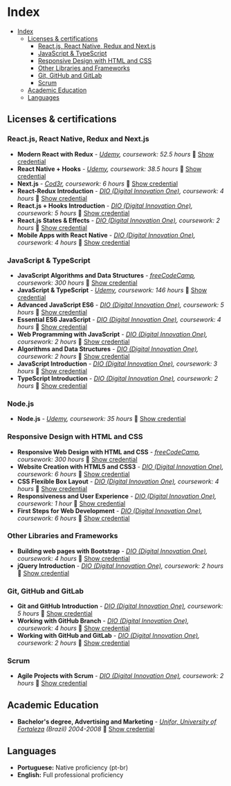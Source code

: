 # Index

- [Index](#index)
  - [Licenses & certifications](#licenses--certifications)
    - [React.js, React Native, Redux and Next.js](#reactjs-react-native-redux-and-nextjs)
    - [JavaScript & TypeScript](#javascript--typescript)
    - [Responsive Design with HTML and CSS](#responsive-design-with-html-and-css)
    - [Other Libraries and Frameworks](#other-libraries-and-frameworks)
    - [Git, GitHub and GitLab](#git-github-and-gitlab)
    - [Scrum](#scrum)
  - [Academic Education](#academic-education)
  - [Languages](#languages)

## Licenses & certifications

### React.js, React Native, Redux and Next.js

- **Modern React with Redux** - _[Udemy](https://www.udemy.com/),_ _coursework: 52.5 hours_ :paperclip: [Show credential](https://www.udemy.com/certificate/UC-f530b52c-b9e0-42d2-899a-b57769d91ed2/)
- **React Native + Hooks** - _[Udemy](https://www.udemy.com/),_ _coursework: 38.5 hours_ :paperclip: [Show credential](https://www.udemy.com/certificate/UC-08fdeb93-3036-4ce0-9d6e-db3e3528d2e8/)
- **Next.js** - _[Cod3r](https://www.cod3r.com.br/),_ _coursework: 6 hours_ :paperclip: [Show credential](https://www.cod3r.com.br/certificates/nvrp1mpjqq)
- **React-Redux Introduction** - _[DIO (Digital Innovation One)](https://web.dio.me/browse),_ _coursework: 4 hours_ :paperclip: [Show credential](https://www.dio.me/certificate/7C69B46B/share)
- **React.js + Hooks Introduction** - _[DIO (Digital Innovation One)](https://web.dio.me/browse),_ _coursework: 5 hours_ :paperclip: [Show credential](https://www.dio.me/certificate/581784D4/share)
- **React.js States & Effects** - _[DIO (Digital Innovation One)](https://web.dio.me/browse),_ _coursework: 2 hours_ :paperclip: [Show credential](https://www.dio.me/certificate/7F7468CA/share)
- **Mobile Apps with React Native** - _[DIO (Digital Innovation One)](https://web.dio.me/browse),_ _coursework: 4 hours_ :paperclip: [Show credential](https://www.dio.me/certificate/0997087F/share)

### JavaScript & TypeScript

- **JavaScript Algorithms and Data Structures** - _[freeCodeCamp](https://www.freecodecamp.org/),_ _coursework: 300 hours_ :paperclip: [Show credential](https://www.freecodecamp.org/certification/thiagocabralcorreia/javascript-algorithms-and-data-structures)
- **JavaScript & TypeScript** - _[Udemy](https://www.udemy.com/),_ _coursework: 146 hours_ :paperclip: [Show credential](https://udemy-certificate.s3.amazonaws.com/pdf/UC-003083e2-da8f-4356-90b6-ac0d69d72165.pdf)
- **Advanced JavaScript ES6** - _[DIO (Digital Innovation One)](https://web.dio.me/browse),_ _coursework: 5 hours_ :paperclip: [Show credential](https://www.dio.me/certificate/E2D90B5E/share)
- **Essential ES6 JavaScript** - _[DIO (Digital Innovation One)](https://web.dio.me/browse),_ _coursework: 4 hours_ :paperclip: [Show credential](https://www.dio.me/certificate/DF5FBE05/share)
- **Web Programming with JavaScript** - _[DIO (Digital Innovation One)](https://web.dio.me/browse),_ _coursework: 2 hours_ :paperclip: [Show credential](https://www.dio.me/certificate/CE61D5EE/share)
- **Algorithms and Data Structures** - _[DIO (Digital Innovation One)](https://web.dio.me/browse),_ _coursework: 2 hours_ :paperclip: [Show credential](https://www.dio.me/certificate/4B71913F/share)
- **JavaScript Introduction** - _[DIO (Digital Innovation One)](https://web.dio.me/browse),_ _coursework: 3 hours_ :paperclip: [Show credential](https://www.dio.me/certificate/F561EEC0/share)
- **TypeScript Introduction** - _[DIO (Digital Innovation One)](https://web.dio.me/browse),_ _coursework: 2 hours_ :paperclip: [Show credential](https://www.dio.me/certificate/C35B63A0/share)

### Node.js

- **Node.js** - _[Udemy](https://www.udemy.com/),_ _coursework: 35 hours_ :paperclip: [Show credential](https://udemy-certificate.s3.amazonaws.com/image/UC-0709ce25-6537-473a-997b-df1c1614da97.jpg?v=1681903667000)

### Responsive Design with HTML and CSS

- **Responsive Web Design with HTML and CSS** - _[freeCodeCamp](https://www.freecodecamp.org/),_ _coursework: 300 hours_ :paperclip: [Show credential](https://www.freecodecamp.org/certification/thiagocabralcorreia/responsive-web-design)
- **Website Creation with HTML5 and CSS3** - _[DIO (Digital Innovation One)](https://web.dio.me/browse),_ _coursework: 6 hours_ :paperclip: [Show credential](https://www.dio.me/certificate/0FDEBABB/share)
- **CSS Flexible Box Layout** - _[DIO (Digital Innovation One)](https://web.dio.me/browse),_ _coursework: 4 hours_ :paperclip: [Show credential](https://www.dio.me/certificate/9E261E48/share)
- **Responsiveness and User Experience** - _[DIO (Digital Innovation One)](https://web.dio.me/browse),_ _coursework: 1 hour_ :paperclip: [Show credential](https://www.dio.me/certificate/E0738941/share)
- **First Steps for Web Development** - _[DIO (Digital Innovation One)](https://web.dio.me/browse),_ _coursework: 6 hours_ :paperclip: [Show credential](https://www.dio.me/certificate/5CD4E20F/share)

### Other Libraries and Frameworks

- **Building web pages with Bootstrap** - _[DIO (Digital Innovation One)](https://web.dio.me/browse),_ _coursework: 4 hours_ :paperclip: [Show credential](https://www.dio.me/certificate/4DB3D461/share)
- **jQuery Introduction** - _[DIO (Digital Innovation One)](https://web.dio.me/browse),_ _coursework: 2 hours_ :paperclip: [Show credential](https://www.dio.me/certificate/16B7211A/share)

### Git, GitHub and GitLab

- **Git and GitHub Introduction** - _[DIO (Digital Innovation One)](https://web.dio.me/browse),_ _coursework: 5 hours_ :paperclip: [Show credential](https://www.dio.me/certificate/5CB80503/share)
- **Working with GitHub Branch** - _[DIO (Digital Innovation One)](https://web.dio.me/browse),_ _coursework: 4 hours_ :paperclip: [Show credential](https://www.dio.me/certificate/2BF41D03/share)
- **Working with GitHub and GitLab** - _[DIO (Digital Innovation One)](https://web.dio.me/browse),_ _coursework: 2 hours_ :paperclip: [Show credential](https://www.dio.me/certificate/45531E7B/share)

### Scrum

- **Agile Projects with Scrum** - _[DIO (Digital Innovation One)](https://web.dio.me/browse),_ _coursework: 2 hours_ :paperclip:
  [Show credential](https://www.dio.me/certificate/D5E81644/share)

## Academic Education

- **Bachelor's degree, Advertising and Marketing** - _[Unifor, University of Fortaleza](https://www.unifor.br/) (Brazil) 2004-2008_ :paperclip: [Show credential](https://github.com/thiagocabralcorreia/certifications/blob/main/public/bachelor.jpg)

## Languages

- **Portuguese:** Native proficiency (pt-br)
- **English:** Full professional proficiency
